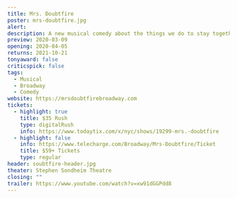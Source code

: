```yaml
---
title: Mrs. Doubtfire
poster: mrs-doubtfire.jpg
alert: 
description: A new musical comedy about the things we do to stay together.
preview: 2020-03-09
opening: 2020-04-05
returns: 2021-10-21
tonyaward: false
criticspick: false
tags: 
  - Musical
  - Broadway
  - Comedy
website: https://mrsdoubtfirebroadway.com
tickets:
  - highlight: true
    title: $35 Rush
    type: digitalRush
    info: https://www.todaytix.com/x/nyc/shows/19299-mrs.-doubtfire
  - highlight: false
    info: https://www.telecharge.com/Broadway/Mrs-Doubtfire/Ticket
    title: $59+ Tickets
    type: regular
header: soubtfire-header.jpg
theater: Stephen Sondheim Theatre
closing: ""
trailer: https://www.youtube.com/watch?v=xw91dGGPdd8
---
```

